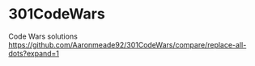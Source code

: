 # 301CodeWars
Code Wars solutions
https://github.com/Aaronmeade92/301CodeWars/compare/replace-all-dots?expand=1
